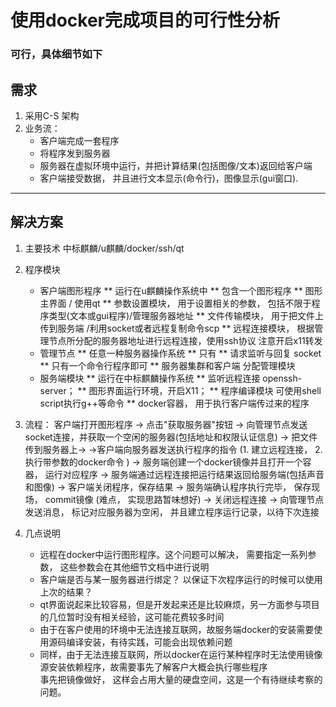 # 使用docker完成项目的可行性分析

### 可行，具体细节如下


## 需求

1. 采用C-S 架构
2. 业务流：
	* 客户端完成一套程序
	* 将程序发到服务器
	* 服务器在虚拟环境中运行，并把计算结果(包括图像/文本)返回给客户端
	* 客户端接受数据， 并且进行文本显示(命令行)，图像显示(gui窗口).

------- 

## 解决方案

1. 主要技术 中标麒麟/u麒麟/docker/ssh/qt
2. 程序模块
	* 客户端图形程序
		** 运行在u麒麟操作系统中
		** 包含一个图形程序
		** 图形主界面 / 使用qt
		** 参数设置模块， 用于设置相关的参数， 包括不限于程序类型(文本或gui程序)/管理服务器地址 
		** 文件传输模块， 用于把文件上传到服务端 /利用socket或者远程复制命令scp
		** 远程连接模块， 根据管理节点所分配的服务器地址进行远程连接，使用ssh协议 注意开启x11转发 
	* 管理节点
		** 任意一种服务器操作系统
		** 只有
		** 请求监听与回复 socket
		** 只有一个命令行程序即可
		** 服务器集群和客户端 分配管理模块 
	* 服务端模块
		** 运行在中标麒麟操作系统
		** 监听远程连接 openssh-server； 
		** 图形界面运行环境，开启X11；
		** 程序编译模块 可使用shell script执行g++等命令
		** docker容器， 用于执行客户端传过来的程序
3. 流程：
	客户端打开图形程序 -> 点击"获取服务器"按钮 -> 向管理节点发送socket连接，并获取一个空闲的服务器(包括地址和权限认证信息) -> 把文件传到服务器上->
	->客户端向服务器发送执行程序的指令 (1. 建立远程连接， 2. 执行带参数的docker命令 )
	-> 服务端创建一个docker镜像并且打开一个容器， 运行对应程序
	-> 服务端通过远程连接把运行结果返回给服务端(包括声音和图像)
	-> 客户端关闭程序，保存结果
	-> 服务端确认程序执行完毕， 保存现场， commit镜像 (难点， 实现思路暂味想好)
	-> 关闭远程连接
	-> 向管理节点发送消息， 标记对应服务器为空闲， 并且建立程序运行记录，以待下次连接

4. 几点说明
	* 远程在docker中运行图形程序。这个问题可以解决， 需要指定一系列参数， 这些参数会在其他细节文档中进行说明
	* 客户端是否与某一服务器进行绑定？ 以保证下次程序运行的时候可以使用上次的结果？
	* qt界面说起来比较容易，但是开发起来还是比较麻烦，另一方面参与项目的几位暂时没有相关经验，这可能花费较多时间 
	* 由于在客户使用的环境中无法连接互联网，故服务端docker的安装需要使用源码编译安装，有待实践，可能会出现依赖问题
	* 同样，由于无法连接互联网，所以docker在运行某种程序时无法使用镜像源安装依赖程序，故需要事先了解客户大概会执行哪些程序 \
	  事先把镜像做好， 这样会占用大量的硬盘空间，这是一个有待继续考察的问题。



	























			
